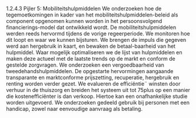1.2.4.3 Pijler 5: Mobiliteitshulpmiddelen We onderzoeken hoe de tegemoetkomingen in kader van het mobiliteitshulpmiddelen-beleid als component opgenomen kunnen worden in het persoonsvolgend financierings-model dat ontwikkeld wordt. De mobiliteitshulpmiddelen werden reeds hervormd tijdens de vorige regeerperiode. We monitoren hoe dit loopt en waar we kunnen bijsturen. We brengen de impuls die gegeven werd aan hergebruik in kaart, en bewaken de betaal-baarheid van het hulpmiddel. Waar mogelijk optimaliseren we de lijst van hulpmiddelen en maken deze actueel met de laatste trends op de markt en conform de gestelde zorgvragen. We onderzoeken een vergoedbaarheid van tweedehandshulpmiddelen. De opgestarte hervormingen aangaande transparante en marktconforme prijszetting, recuperatie, hergebruik en renting worden verder gezet. We evalueren de efficiëntie¨ winsten door verhuur in de thuiszorg en breiden het systeem uit tot 75plus op een manier die kostenefficiënter is dan verkoop. Hiertoe kan een onafhankelijke studie worden uitgevoerd. We onderzoeken gedeeld gebruik bij personen met een handicap, zowel naar eenvoudige aanvraag als betaling. 